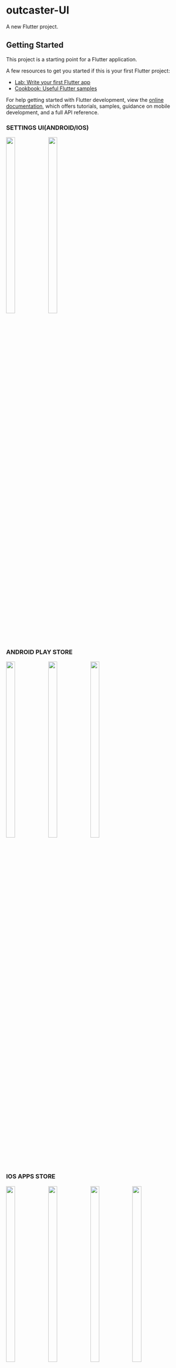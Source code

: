 # outcaster-UI

A new Flutter project.

## Getting Started

This project is a starting point for a Flutter application.

A few resources to get you started if this is your first Flutter project:

- [Lab: Write your first Flutter app](https://docs.flutter.dev/get-started/codelab)
- [Cookbook: Useful Flutter samples](https://docs.flutter.dev/cookbook)

For help getting started with Flutter development, view the
[online documentation](https://docs.flutter.dev/), which offers tutorials,
samples, guidance on mobile development, and a full API reference.


### SETTINGS UI(ANDROID/IOS)
<p float="center">

<img src="https://user-images.githubusercontent.com/113604075/213981473-bc3e19a4-5005-49fa-8db4-e38ba2d66791.png" width=22% height=35%>
<img src="https://user-images.githubusercontent.com/118955280/211778171-178e7708-2866-40d3-b3ad-de6cad11efe2.png" width=22% height=35%>

</p>


### ANDROID PLAY STORE
<p float="center">

<img src="https://user-images.githubusercontent.com/113604075/213984216-529753be-9c72-4d3f-9c71-719cdcfe5766.png" width=22% height=35%>
<img src="https://user-images.githubusercontent.com/113604075/213984618-303dffe6-3a60-4b1a-a2de-f6d607216b52.png" width=22% height=35%> 
<img src="https://user-images.githubusercontent.com/113604075/213984458-a6eee0c6-ef6f-4c55-89f9-1728e1454896.png" width=22% height=35%>

</p>



### IOS APPS STORE

<p float="center">

<img src="https://user-images.githubusercontent.com/118955280/211778479-d2e563ac-67b0-4ef9-8f50-909825aec7bf.png" width=22% height=35%>
<img src="https://user-images.githubusercontent.com/118955280/211778549-c637c512-a4a9-456c-a092-0aa22d284ca7.png" width=22% height=35%>
<img src="https://user-images.githubusercontent.com/1189 55280/211778559-30bc7e69-786e-4286-bb06-169a7f6d3403.png" width=22% height=35%>
<img src ="https://user-images.githubusercontent.com/118955280/211778842-77e18976-2d9b-4cf9-ab48-8a288c4703fd.png" width=22% height=35%>
  
</p>


### STEPPER

<p float="center">

<img src="https://user-images.githubusercontent.com/113604075/213982632-3fa152f6-1a4c-4f93-9d3e-71aaca2b61a7.png" width=22% height=35%>
<img src="https://user-images.githubusercontent.com/113604075/213982705-e9a7a8db-789e-4a50-a680-6580bb0aff47.png" width=22% height=35%>

</p>
